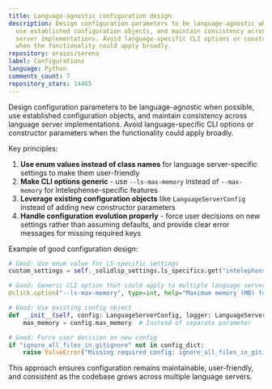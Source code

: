```yaml
---
title: Language-agnostic configuration design
description: Design configuration parameters to be language-agnostic when possible,
  use established configuration objects, and maintain consistency across language
  server implementations. Avoid language-specific CLI options or constructor parameters
  when the functionality could apply broadly.
repository: oraios/serena
label: Configurations
language: Python
comments_count: 7
repository_stars: 14465
---
```


Design configuration parameters to be language-agnostic when possible, use established configuration objects, and maintain consistency across language server implementations. Avoid language-specific CLI options or constructor parameters when the functionality could apply broadly.

Key principles:
1. **Use enum values instead of class names** for language server-specific settings to make them user-friendly
2. **Make CLI options generic** - use `--ls-max-memory` instead of `--max-memory` for Intelephense-specific features
3. **Leverage existing configuration objects** like `LanguageServerConfig` instead of adding new constructor parameters
4. **Handle configuration evolution properly** - force user decisions on new settings rather than assuming defaults, and provide clear error messages for missing required keys

Example of good configuration design:
```python
# Good: Use enum value for LS-specific settings
custom_settings = self._solidlsp_settings.ls_specifics.get("intelephense", {})

# Good: Generic CLI option that could apply to multiple language servers  
@click.option("--ls-max-memory", type=int, help="Maximum memory (MB) for language server")

# Good: Use existing config object
def __init__(self, config: LanguageServerConfig, logger: LanguageServerLogger, ...):
    max_memory = config.max_memory  # Instead of separate parameter

# Good: Force user decision on new config
if "ignore_all_files_in_gitignore" not in config_dict:
    raise ValueError("Missing required config: ignore_all_files_in_gitignore")
```

This approach ensures configuration remains maintainable, user-friendly, and consistent as the codebase grows across multiple language servers.